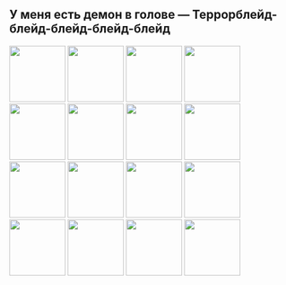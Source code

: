 ## У меня есть демон в голове — Террорблейд-блейд-блейд-блейд-блейд

<img src="https://github.com/dYGamma/dYGamma/blob/main/pics/8d22471e87f7914212dd8541d575da3f.gif" width="100"/> <img src="https://github.com/dYGamma/dYGamma/blob/main/pics/8d22471e87f7914212dd8541d575da3f.gif" width="100"/> <img src="https://github.com/dYGamma/dYGamma/blob/main/pics/8d22471e87f7914212dd8541d575da3f.gif" width="100"/> <img src="https://github.com/dYGamma/dYGamma/blob/main/pics/8d22471e87f7914212dd8541d575da3f.gif" width="100"/> <img src="https://github.com/dYGamma/dYGamma/blob/main/pics/8d22471e87f7914212dd8541d575da3f.gif" width="100"/> <img src="https://github.com/dYGamma/dYGamma/blob/main/pics/8d22471e87f7914212dd8541d575da3f.gif" width="100"/> <img src="https://github.com/dYGamma/dYGamma/blob/main/pics/8d22471e87f7914212dd8541d575da3f.gif" width="100"/> <img src="https://github.com/dYGamma/dYGamma/blob/main/pics/8d22471e87f7914212dd8541d575da3f.gif" width="100"/> <img src="https://github.com/dYGamma/dYGamma/blob/main/pics/Lil_Peep_Smoke_GIF_-_Lil_Peep_Smoke_Smoking_-_Discover__Share_GIFs.gif" width="100"/> <img src="https://github.com/dYGamma/dYGamma/blob/main/pics/Lil_Peep_Smoke_GIF_-_Lil_Peep_Smoke_Smoking_-_Discover__Share_GIFs.gif" width="100"/> <img src="https://github.com/dYGamma/dYGamma/blob/main/pics/Lil_Peep_Smoke_GIF_-_Lil_Peep_Smoke_Smoking_-_Discover__Share_GIFs.gif" width="100"/> <img src="https://github.com/dYGamma/dYGamma/blob/main/pics/Lil_Peep_Smoke_GIF_-_Lil_Peep_Smoke_Smoking_-_Discover__Share_GIFs.gif" width="100"/> <img src="https://github.com/dYGamma/dYGamma/blob/main/pics/Lil_Peep_Smoke_GIF_-_Lil_Peep_Smoke_Smoking_-_Discover__Share_GIFs.gif" width="100"/> <img src="https://github.com/dYGamma/dYGamma/blob/main/pics/Lil_Peep_Smoke_GIF_-_Lil_Peep_Smoke_Smoking_-_Discover__Share_GIFs.gif" width="100"/> <img src="https://github.com/dYGamma/dYGamma/blob/main/pics/Lil_Peep_Smoke_GIF_-_Lil_Peep_Smoke_Smoking_-_Discover__Share_GIFs.gif" width="100"/> <img src="https://github.com/dYGamma/dYGamma/blob/main/pics/Lil_Peep_Smoke_GIF_-_Lil_Peep_Smoke_Smoking_-_Discover__Share_GIFs.gif" width="100"/>
